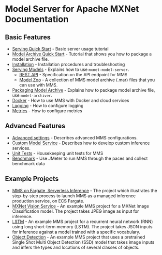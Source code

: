 # Model Server for Apache MXNet Documentation

## Basic Features
* [Serving Quick Start](../README.md#serve-a-model) - Basic server usage tutorial
* [Model Archive Quick Start](../model-archive/README.md#creating-a-model-archive) - Tutorial that shows you how to package a model archive file.
* [Installation](install.md) - Installation procedures and troubleshooting
* [Serving Models](server.md) - Explains how to use `mxnet-model-server`.
  * [REST API](rest_api.md) - Specification on the API endpoint for MMS
  * [Model Zoo](model_zoo.md) - A collection of MMS model archive (.mar) files that you can use with MMS.
* [Packaging Model Archive](../model-archiver/README.md) - Explains how to package model archive file, use `model-archiver`.
* [Docker](../docker/README.md) - How to use MMS with Docker and cloud services
* [Logging](logging.md) - How to configure logging
* [Metrics](metrics.md) - How to configure metrics

## Advanced Features
* [Advanced settings](configuration.md) - Describes advanced MMS configurations.
* [Custom Model Service](custom_service.md) - Describes how to develop custom inference services.
* [Unit Tests](../mms/tests/README.md) - Housekeeping unit tests for MMS
* [Benchmark](../benchmarks/README.md) - Use JMeter to run MMS through the paces and collect benchmark data

## Example Projects
* [MMS on Fargate, Serverless Inference](mms_on_fargate.md) - The project which illustrates the step-by-step process to launch MMS as a managed inference production service, on ECS Fargate.
* [MXNet Vision Service](../examples/mxnet_vision/README.md) - An example MMS project for a MXNet Image Classification model. The project takes JPEG image as input for inference.
* [LSTM](../examples/lstm_ptb/README.md) - An example MMS project for a recurrent neural network (RNN) using long short-term memory (LSTM). The project takes JSON inputs for inference against a model trained with a specific vocabulary.
* [Object Detection](../examples/ssd/README.md) - An example MMS project that uses a pretrained Single Shot Multi Object Detection (SSD) model that takes image inputs and infers the types and locations of several classes of objects.
